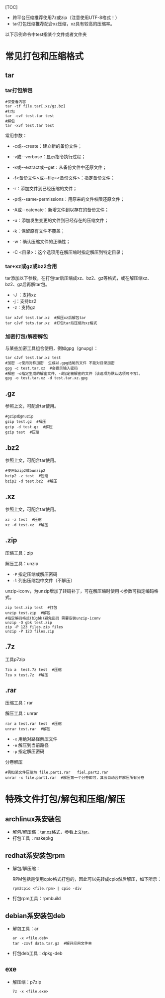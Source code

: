[TOC]

- 跨平台压缩推荐使用7z或zip（注意使用UTF-8格式！）
- tar打包压缩推荐配合xz压缩，xz具有较高的压缩率。

以下示例命令中test指某个文件或者文件夹

# 常见打包和压缩格式

## tar

### tar打包解包

```shell
#仅查看内容
tar -tf file.tar[.xz/gz.bz]
#打包
tar -cvf test.tar test
#解包
tar -xvf test.tar test
```

常用参数：

- -c或--create：建立新的备份文件；

- -v或--verbose：显示指令执行过程；

- -x或--extract或--get：从备份文件中还原文件；

- -f<备份文件>或--file=<备份文件>：指定备份文件；

- -r：添加文件到已经压缩的文件；

- -p或--same-permissions：用原来的文件权限还原文件；

- -A或--catenate：新增文件到以存在的备份文件；

- -u：添加发生变更的文件到已经存在的压缩文件；

- -k：保留原有文件不覆盖；

- -w：确认压缩文件的正确性；

- -C <目录>：这个选项用在解压缩时指定解压到特定目录；

### tar+xz或gz或bz2合用

tar添加以下参数，在打包tar后压缩成xz、bz2、gz等格式，或在解压缩xz、bz2、gz后再解tar包。

- -J ：支持xz
- -j：支持bz2
- -z：支持gz

```shell
tar xJvf test.tar.xz  #解压xz后解包tar
tar cJvf tets.tar.xz  #打包tar后压缩为xz格式
```

### 加密打包/解密解包

与某些加密工具组合使用，例如gpg（gnupg）：

```shell
tar cJvf test.tar.xz test
#加密 -c使用对称加密  生成以.gpg结尾的文件 不能对目录加密
gpg -c test.tar.xz  #会提示输入密码
#解密 -o指定生成的解密文件，-d指定被解密的文件（该选项为默认选项可不写）。
gpg -o test.tar.xz -d test.tar.xz.gpg
```

## .gz

参照上文，可配合tar使用。

```shell
#gzip或gnuzip
gzip test.gz  #解压
gzip -d test.gz  #解压
gzip test  #压缩
```

## .bz2

参照上文，可配合tar使用。

```shell
#使用bzip2或bunzip2
bzip2 -z test  #压缩
bzip2 -d test.bz2  #解压
```

## .xz

参照上文，可配合tar使用。

```shell
xz -z test  #压缩
xz -d test.xz  #解压
```

## .zip

压缩工具：zip

解压工具：unzip

- `-P`  指定压缩或解压密码
- `-l`  列出压缩包中文件（不解压）

unzip-iconv，为unzip增加了转码补丁，可在解压缩时使用`-O`参数可指定编码格式。

```shell
zip test.zip test  #打包
unzip test.zip  #解包
#指定编码格式(如gbk)避免乱码 需要安装unzip-iconv
unzip -O gbk test.zip
zip -P 123 files.zip files
unzip -P 123 files.zip
```

## .7z

工具p7zip

```shell
7za a  test.7z test  #压缩
7za x test.7z  #解压
```

## .rar

压缩工具：rar

解压工具：unrar

```shell
rar a test.rar test  #压缩
unrar test.rar  #解压
```

- `-x`  用绝对路径解压文件
- `-e`  解压到当前路径
- `-p`  指定解压密码

分卷解压

```shell
#例如某文件压缩为 file.part1.rar   fiel.part2.rar
unrar -x file.part1.rar  #解压第一个分卷即可，其会自动合并解压所有分卷
```

# 特殊文件打包/解包和压缩/解压

## archlinux系安装包

- 解包/解压缩：tar.xz格式，参看上文[tar](#tar)。
- 打包工具：makepkg

## redhat系安装包rpm

- 解包/解压缩：

  RPM包括是使用cpio格式打包的，因此可以先转成cpio然后解压，如下所示：

  ```shell
  rpm2cpio <file.rpm> | cpio -div
  ```

- 打包rpm工具：rpmbuild

## debian系安装包deb

- 解包工具：ar

  ```shell
  ar -x <file.deb>
  tar -zxvf data.tar.gz  #解开应用文件夹
  ```

- 打包deb工具：dpkg-deb

## exe

- 解压缩：p7zip

  ```shell
  7z -x <file.exe>
  ```


